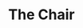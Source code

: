 ---
pid: ch187
title: The Chair
location_transcription: All over the city
coordinates: "[-75.164015303587, 39.952497153716]"
zipcode: 
gen_neighborhood: 
neighborhood: 
outside_phl: 
age: '23'
age_range: 20-29
instagram: 
image_file_name: ch_187.jpg
proposal_transcription: Seating in a shady spot
topic: Environment
topic_summary: 0, 0
type: Infrastructure,Space,Park,Bench,Street
keywords_other: 
credit: Alex
image_labels: 
twitter: alexlala
facebook: 
permalink: "/monuments/ch187/"
layout: item-page
---